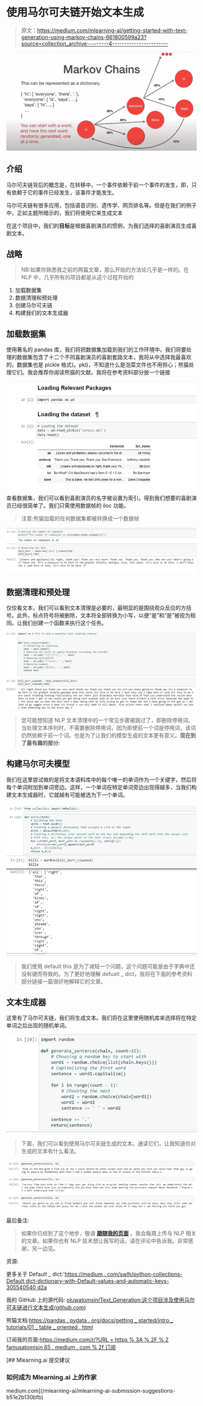 # 使用马尔可夫链开始文本生成

> 原文：<https://medium.com/mlearning-ai/getting-started-with-text-generation-using-markov-chains-661800599a23?source=collection_archive---------4----------------------->

![](img/2f097ce1ac9d73a70ff44af2bcffe671.png)

## 介绍

马尔可夫链背后的概念是，在转移中，一个事件依赖于前一个事件的发生，即，只有依赖于它的事件已经发生，该事件才能发生。

马尔可夫链有很多应用，包括语音识别、遗传学、网页排名等。但是在我们的例子中，正如主题所暗示的，我们将使用它来生成文本

在这个项目中，我们的**目标**是根据喜剧演员的惯例，为我们选择的喜剧演员生成喜剧文本。

## 战略

> NB:如果你熟悉我之前的两篇文章，那么开始的方法论几乎是一样的。在 NLP 中，几乎所有的项目都是从这个过程开始的

1.  加载数据集
2.  数据清理和预处理
3.  创建马尔可夫链
4.  构建我们的文本生成器

## 加载数据集

使用著名的 pandas 库，我们将把数据集加载到我们的工作环境中。我们将要处理的数据集包含了十二个不同喜剧演员的喜剧套路文本，我将从中选择我最喜欢的。数据集也是 pickle 格式(。pkl)，不知道什么是泡菜文件也不用担心；熊猫处理它们。我会推荐你阅读熊猫的文献。我将在参考资料部分放一个链接

![](img/e8b95a439214da078b46a7dc158e219b.png)

查看数据集，我们可以看到喜剧演员的名字被设置为索引。得到我们想要的喜剧演员已经很简单了。我们只需使用数据帧的 iloc 功能。

> 注意:熊猫加载的任何数据集都被转换成一个数据帧

![](img/760d665db177314d9271a6c3901b0630.png)

## 数据清理和预处理

仅仅看文本，我们可以看到文本清理是必要的，最明显的是围绕观众反应的方括号。此外，标点符号将被删除，文本将全部转换为小写，以便“是”和“是”被视为相同。让我们创建一个函数来执行这个任务。

![](img/63910caa84d7e5f9054a2f912215c68d.png)

> 您可能想知道 NLP 文本清理中的一个常见步骤被跳过了，即删除停用词。当处理文本序列时，不需要删除停用词，因为即使前一个词是停用词，该词仍然依赖于前一个词。也是为了让我们的模型生成的文本更有意义。**现在到了最有趣的部分:**

## 构建马尔可夫模型

我们在这里尝试做的是将文本语料库中的每个唯一的单词作为一个关键字，然后将每个单词附加到单词旁边。这样，一个单词在特定单词旁边出现得越多，当我们构建文本生成器时，它就越有可能被选为下一个单词。

![](img/868d3daf62eda8289ad9332acdc1316c.png)![](img/ebd91066450ca3af7fbc01fdfc574c96.png)

> 我们使用 default this 是为了减轻一个问题，这个问题可能是由于字典中还没有键而导致的。为了更好地理解 defualt _ dict，我将在下面的参考资料部分链接一篇很好地解释它的文章。

## 文本生成器

这里有了马尔可夫链，我们将生成文本。我们将在这里使用随机库来选择将在特定单词之后出现的随机单词。

![](img/8c5f38ad2e364485ea972265c32a9ac0.png)

> 下面，我们可以看到使用马尔可夫链生成的文本。通读它们，让我知道你对生成的文本有什么看法。

![](img/e925947b7a3c516e9aae3230387e8ed6.png)

最后备注:

> 如果你已经到了这个地步，敬请 [**跟随我的页面**](https://amusatomisin65.medium.com/subscribe) 。我会每周上传与 NLP 相关的文章。如果你也有 NLP 技术想让我写的话。请在评论中告诉我。非常感谢，另一边见。

资源:

更多关于 Default _ dict:'[https://medium . com/swlh/python-collections-Default dict-dictionary-with-Default-values-and-automatic-keys-305540540 d2a](/swlh/python-collections-defaultdict-dictionary-with-default-values-and-automatic-keys-305540540d2a)

我的 GitHub 上的源代码: [oluwatomsin/Text_Generation:这个项目涉及使用马尔可夫链进行文本生成(github.com)](https://github.com/oluwatomsin/Text_Generation)

熊猫文档:[https://pandas . pydata . org/docs/getting _ started/intro _ tutorials/01 _ table _ oriented . html](https://pandas.pydata.org/docs/getting_started/intro_tutorials/01_table_oriented.html)

订阅我的页面:[https://medium.com/r/?URL = https % 3A % 2F % 2 famusatomisin 65 . medium . com % 2f 订阅](https://amusatomisin65.medium.com/subscribe)

[](/mlearning-ai/mlearning-ai-submission-suggestions-b51e2b130bfb) [## Mlearning.ai 提交建议

### 如何成为 Mlearning.ai 上的作家

medium.com](/mlearning-ai/mlearning-ai-submission-suggestions-b51e2b130bfb)